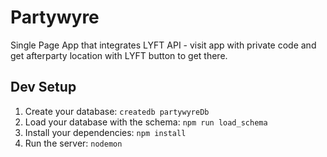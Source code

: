 # Partywyre
Single Page App that integrates LYFT API - visit app with private code and get afterparty location with LYFT button to get there.

## Dev Setup

1. Create your database: `createdb partywyreDb`
1. Load your database with the schema: `npm run load_schema`
1. Install your dependencies: `npm install`
1. Run the server: `nodemon`

